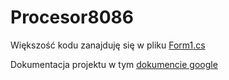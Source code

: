 # Procesor8086
Większość kodu zanajduję się w pliku 
[Form1.cs](https://github.com/KacperWojas/Procesor8086/blob/master/Procesor8086/Form1.cs)

Dokumentacja projektu w tym
[dokumencie google](https://docs.google.com/document/d/1vRifMdh7i5NAJO9_tSrr35FDEb4BOjy-fP9mmw9GskQ/edit?usp=sharing)
